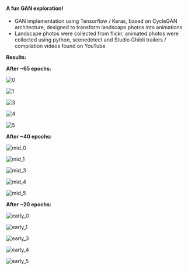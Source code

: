 #### A fun GAN exploration!

- GAN implementation using Tensorflow / Keras, based on CycleGAN architecture, designed to transform landscape photos into animations
- Landscape photos were collected from flickr, animated photos were collected using python, scenedetect and Studio Ghibli trailers / compilation videos found on YouTube

**Results:**

**After ~65 epochs:**

![0](C:\Users\grace\Desktop\Files\Projects\Ghiblify\results\0.png)

![1](C:\Users\grace\Desktop\Files\Projects\Ghiblify\results\1.png)

![3](C:\Users\grace\Desktop\Files\Projects\Ghiblify\results\3.png)

![4](C:\Users\grace\Desktop\Files\Projects\Ghiblify\results\4.png)

![5](C:\Users\grace\Desktop\Files\Projects\Ghiblify\results\5.png)

**After ~40 epochs:**

![mid_0](C:\Users\grace\Desktop\Files\Projects\Ghiblify\results\mid_0.png)

![mid_1](C:\Users\grace\Desktop\Files\Projects\Ghiblify\results\mid_1.png)

![mid_3](C:\Users\grace\Desktop\Files\Projects\Ghiblify\results\mid_3.png)

![mid_4](C:\Users\grace\Desktop\Files\Projects\Ghiblify\results\mid_4.png)

![mid_5](C:\Users\grace\Desktop\Files\Projects\Ghiblify\results\mid_5.png)

**After ~20 epochs:**

![early_0](C:\Users\grace\Desktop\Files\Projects\Ghiblify\results\early_0.png)

![early_1](C:\Users\grace\Desktop\Files\Projects\Ghiblify\results\early_1.png)

![early_3](C:\Users\grace\Desktop\Files\Projects\Ghiblify\results\early_3.png)

![early_4](C:\Users\grace\Desktop\Files\Projects\Ghiblify\results\early_4.png)

![early_5](C:\Users\grace\Desktop\Files\Projects\Ghiblify\results\early_5.png)

